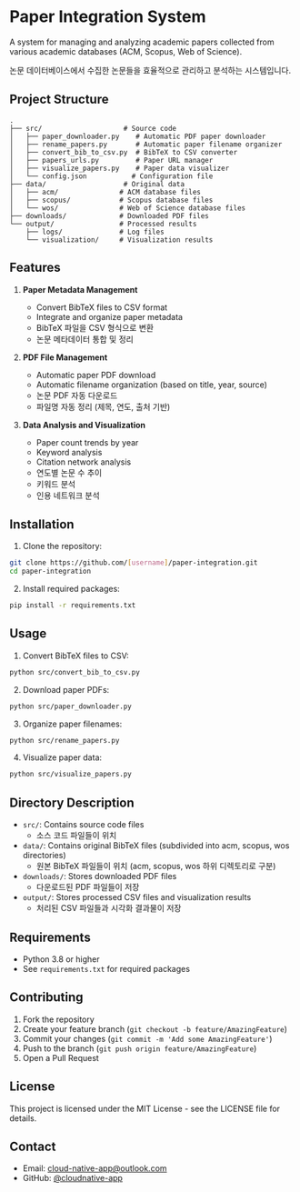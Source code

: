 # Paper Integration System

A system for managing and analyzing academic papers collected from various academic databases (ACM, Scopus, Web of Science).

논문 데이터베이스에서 수집한 논문들을 효율적으로 관리하고 분석하는 시스템입니다.

## Project Structure

```
.
├── src/                    # Source code
│   ├── paper_downloader.py    # Automatic PDF paper downloader
│   ├── rename_papers.py       # Automatic paper filename organizer
│   ├── convert_bib_to_csv.py  # BibTeX to CSV converter
│   ├── papers_urls.py         # Paper URL manager
│   ├── visualize_papers.py    # Paper data visualizer
│   └── config.json           # Configuration file
├── data/                   # Original data
│   ├── acm/               # ACM database files
│   ├── scopus/            # Scopus database files
│   └── wos/               # Web of Science database files
├── downloads/             # Downloaded PDF files
└── output/                # Processed results
    ├── logs/              # Log files
    └── visualization/     # Visualization results
```

## Features

1. **Paper Metadata Management**
   - Convert BibTeX files to CSV format
   - Integrate and organize paper metadata
   - BibTeX 파일을 CSV 형식으로 변환
   - 논문 메타데이터 통합 및 정리

2. **PDF File Management**
   - Automatic paper PDF download
   - Automatic filename organization (based on title, year, source)
   - 논문 PDF 자동 다운로드
   - 파일명 자동 정리 (제목, 연도, 출처 기반)

3. **Data Analysis and Visualization**
   - Paper count trends by year
   - Keyword analysis
   - Citation network analysis
   - 연도별 논문 수 추이
   - 키워드 분석
   - 인용 네트워크 분석

## Installation

1. Clone the repository:
```bash
git clone https://github.com/[username]/paper-integration.git
cd paper-integration
```

2. Install required packages:
```bash
pip install -r requirements.txt
```

## Usage

1. Convert BibTeX files to CSV:
```bash
python src/convert_bib_to_csv.py
```

2. Download paper PDFs:
```bash
python src/paper_downloader.py
```

3. Organize paper filenames:
```bash
python src/rename_papers.py
```

4. Visualize paper data:
```bash
python src/visualize_papers.py
```

## Directory Description

- `src/`: Contains source code files
  - 소스 코드 파일들이 위치
- `data/`: Contains original BibTeX files (subdivided into acm, scopus, wos directories)
  - 원본 BibTeX 파일들이 위치 (acm, scopus, wos 하위 디렉토리로 구분)
- `downloads/`: Stores downloaded PDF files
  - 다운로드된 PDF 파일들이 저장
- `output/`: Stores processed CSV files and visualization results
  - 처리된 CSV 파일들과 시각화 결과물이 저장

## Requirements

- Python 3.8 or higher
- See `requirements.txt` for required packages

## Contributing

1. Fork the repository
2. Create your feature branch (`git checkout -b feature/AmazingFeature`)
3. Commit your changes (`git commit -m 'Add some AmazingFeature'`)
4. Push to the branch (`git push origin feature/AmazingFeature`)
5. Open a Pull Request

## License

This project is licensed under the MIT License - see the LICENSE file for details.

## Contact

- Email: cloud-native-app@outlook.com
- GitHub: [@cloudnative-app](https://github.com/cloudnative-app) 